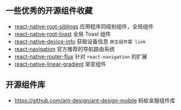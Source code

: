 ## 一些优秀的开源组件收藏
- [react-native-root-siblings](https://github.com/Ivanwangcy/react-native-root-siblings) 应用程序同级别组件，全局组件
- [react-native-root-toast](https://github.com/magicismight/react-native-root-toast) 全局 Toast 组件
- [react-native-device-info](https://github.com/Ivanwangcy/react-native-device-info) 获取设备信息 `原生组件需 link`
- [react-navigation](https://github.com/react-navigation/react-navigation) 官方推荐的导航路由系统
- [react-native-router-flux](https://github.com/aksonov/react-native-router-flux) 针对 `react-navigation` 的扩展
- [react-native-linear-gradient](https://github.com/react-native-community/react-native-linear-gradient) 渐变组件

## 开源组件库

* https://github.com/ant-design/ant-design-mobile 蚂蚁金服组件库
